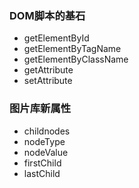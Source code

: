 ### DOM脚本的基石  
* getElementById
* getElementByTagName  
* getElementByClassName  
* getAttribute  
* setAttribute

### 图片库新属性  
* childnodes  
* nodeType  
* nodeValue   
* firstChild  
* lastChild   
